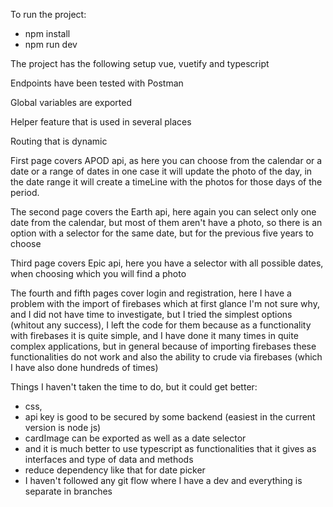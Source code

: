 To run the project:
- npm install
- npm run dev

The project has the following setup vue, vuetify and typescript

Endpoints have been tested with Postman

Global variables are exported

Helper feature that is used in several places

Routing that is dynamic

First page covers APOD api,
as here you can choose from the calendar or a date or a range of dates
in one case it will update the photo of the day, in the date range it will create a timeLine with the photos for those days of the period.

The second page covers the Earth api,
here again you can select only one date from the calendar, but most of them aren't have a photo, so there is an option with a selector for the same date,
but for the previous five years to choose

Third page covers Epic api,
here you have a selector with all possible dates, when choosing which you will find a photo

The fourth and fifth pages cover login and registration,
here I have a problem with the import of firebases which at first glance I'm not sure why, and I did not have time to investigate, but I tried the simplest options (whitout any success),
I left the code for them because as a functionality with firebases it is quite simple, and I have done it many times in quite complex applications, but in general because of
importing firebases these functionalities do not work and also the ability to crude via firebases (which I have also done hundreds of times)

Things I haven't taken the time to do, but it could get better:
- css,
- api key is good to be secured by some backend (easiest in the current version is node js)
- cardImage can be exported as well as a date selector
- and it is much better to use typescript as functionalities that it gives as interfaces and type of data and methods
- reduce dependency like that for date picker
- I haven't followed any git flow where I have a dev and everything is separate in branches
